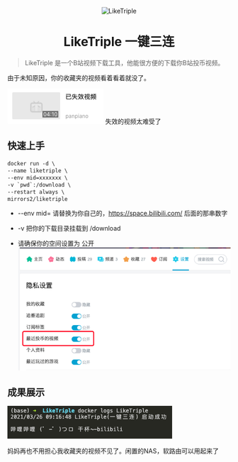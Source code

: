 <p align="center">
<img src="https://i.loli.net/2021/03/26/EvQy3whrHxd8Cq6.gif" alt="LikeTriple" width="300">
</p>
<h1 align="center">LikeTriple 一键三连</h1>

>LikeTriple 是一个B站视频下载工具，他能很方便的下载你B站投币视频。

由于未知原因，你的收藏夹的视频看着看着就没了。

![](doc/404.png)
失效的视频太难受了

## 快速上手

```
docker run -d \
--name liketriple \
--env mid=xxxxxxx \
-v `pwd`:/download \
--restart always \
mirrors2/liketriple
```
* --env mid= 请替换为你自己的，https://space.bilibili.com/ 后面的那串数字

* -v 把你的下载目录挂载到 /download 

* 请确保你的空间设置为 公开
  ![](doc/coinvideo.png)

## 成果展示
![](doc/start_succ.png)



妈妈再也不用担心我收藏夹的视频不见了。闲置的NAS，软路由可以用起来了
